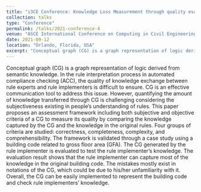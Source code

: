```yaml
---
title: "i3CE Conference: Knowledge Loss Measurement through quality evaluation of Conceptual Graph"
collection: talks
type: "Conference"
permalink: /talks/2021-conference-4
venue: "ASCE International Conference on Computing in Civil Engineering (i3CE)"
date: 2021-09-12
location: "Orlando, Florida, USA"
excerpt: "Conceptual graph (CG) is a graph representation of logic derived from semantic knowledge. In the rule interpretation process in automated compliance checking (ACC), the quality of knowledge exchange between rule experts and rule implementers is difficult to ensure. ..."
---
```

Conceptual graph (CG) is a graph representation of logic derived from semantic knowledge. In the rule interpretation process in automated compliance checking (ACC), the quality of knowledge exchange between rule experts and rule implementers is difficult to ensure. CG is an effective communication tool to address this issue. However, quantifying the amount of knowledge transferred through CG is challenging considering the subjectiveness existing in people’s understanding of rules. This paper proposes an assessment framework including both subjective and objective criteria of a CG to measure its quality by comparing the knowledge captured by the CG and the knowledge in the original rules. Four groups of criteria are studied: correctness, completeness, complexity, and comprehensibility. The framework is validated through a case study using a building code related to gross floor area (GFA). The CG generated by the rule implementer is evaluated to test the rule implementer’s knowledge. The evaluation result shows that the rule implementer can capture most of the knowledge in the original building code. The mistakes mostly exist in notations of the CG, which could be due to his/her unfamiliarity with it. Overall, the CG can be easily implemented to represent the building code and check rule implementers’ knowledge.
